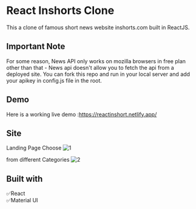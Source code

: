 
# React Inshorts Clone

This a clone of famous short news website inshorts.com built in ReactJS.




## Important Note

For some reason, News API only works on mozilla browsers in free plan other than that - News api doesn't allow you to fetch the api from a deployed site. You can fork this repo and run in your local server and add your apikey in config.js file in the root.
## Demo

Here is a working live demo :https://reactinshort.netlify.app/
## Site
Landing Page
Choose ![1](https://user-images.githubusercontent.com/96626624/184000454-0285d622-5749-411a-ba87-9d9d449fb727.png)

from different Categories
![2](https://user-images.githubusercontent.com/96626624/184000559-b1dbef7b-14c5-4868-85d8-45e1f7bff677.png)

## Built with
✅React<br/>
✅Material UI
